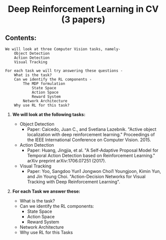 # <center>Deep Reinforcement Learning in CV (3 papers)</center>

#### <center> </center>

## Contents:



    We will look at three Computer Vision tasks, namely-
        Object Detection
        Action Detection
        Visual Tracking

    For each task we will try answering these questions -
        What is the task?
        Can we identify the RL components -
            The MDP formulation
                State Space
                Action Space
                Reward System
            Network Architecture
        Why use RL for this task?


1) **We will look at the following tasks:**
	* Object Detection
		* Paper: Caicedo, Juan C., and Svetlana Lazebnik. "Active object localization with deep reinforcement learning." Proceedings of the IEEE International Conference on Computer Vision. 2015.
	* Action Detection
		* Paper: Huang, Jingjia, et al. "A Self-Adaptive Proposal Model for Temporal Action Detection based on Reinforcement Learning." arXiv preprint arXiv:1706.07251 (2017).
	* Visual Tracking
		* Paper: Yoo, Sangdoo Yun1 Jongwon Choi1 Youngjoon, Kimin Yun, and Jin Young Choi. "Action-Decision Networks for Visual Tracking with Deep Reinforcement Learning".

2) **For each Task we answer these:**
	* What is the task?
	* Can we identify the RL components:
		* State Space
		* Action Space
		* Reward System
	* Network Architecture
	* Why use RL for this Tasks

